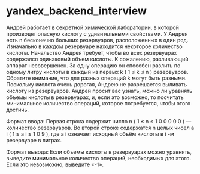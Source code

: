 # yandex_backend_interview
Андрей работает в секретной химической лаборатории, в которой производят опасную кислоту с удивительными свойствами.
У Андрея есть  n  бесконечно больших резервуаров, расположенных в один ряд. 
Изначально в каждом резервуаре находится некоторое количество кислоты. 
Начальство Андрея требует, чтобы во всех резервуарах содержался одинаковый объем кислоты. 
К сожалению, разливающий аппарат несовершенен. 
За одну операцию он способен разлить по одному литру кислоты в каждый из первых  k  ( 1 ≤ k ≤ n ) резервуаров. 
Обратите внимание, что для разных операций  k  могут быть разными. 
Поскольку кислота очень дорогая, Андрею не разрешается выливать кислоту из резервуаров. 
Андрей просит вас узнать, можно ли уравнять объемы кислоты в резервуарах, 
и, если это возможно, то посчитать минимальное количество операций, которое потребуется, чтобы этого достичь. 

Формат ввода: 
Первая строка содержит число  n  ( 1 ≤ n ≤ 1 0 0 0 0 0 ) — количество резервуаров. 
Во второй строке содержатся  n  целых чисел  a i  ( 1 ≤ a i ≤ 1 0 9 ), где  a i  означает исходный объём кислоты в  i -м резервуаре в литрах.  

Формат вывода: 
Если объемы кислоты в резервуарах можно уравнять, выведите минимальное количество операций, необходимых для этого. Если это невозможно, выведите «-1».
